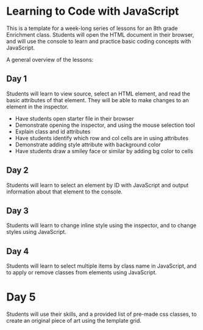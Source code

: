 # Learning to Code with JavaScript

This is a template for a week-long series of lessons for an 8th grade Enrichment
class. Students will open the HTML document in their browser, and will use the
console to learn and practice basic coding concepts with JavaScript.

A general overview of the lessons:

## Day 1
Students will learn to view source, select an HTML element, and read the basic
attributes of that element. They will be able to make changes to an element in
the inspector.

* Have students open starter file in their browser
* Demonstrate opening the inspector, and using the mouse selection tool
* Explain class and id attributes
* Have students identify which row and col cells are in using attributes
* Demonstrate adding style attribute with background color
* Have students draw a smiley face or similar by adding bg color to cells

## Day 2
Students will learn to select an element by ID with JavaScript and output
information about that element to the console.

## Day 3
Students will learn to change inline style using the inspector, and to change
styles using JavaScript.

## Day 4
Students will learn to select multiple items by class name in JavaScript, and
to apply or remove classes from elements using JavaScript.

# Day 5
Students will use their skills, and a provided list of pre-made css classes,
to create an original piece of art using the template grid.
